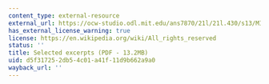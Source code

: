 ```yaml
---
content_type: external-resource
external_url: https://ocw-studio.odl.mit.edu/ans7870/21l/21l.430/s13/MIT21L_430S13_Holmes-new.pdf
has_external_license_warning: true
license: https://en.wikipedia.org/wiki/All_rights_reserved
status: ''
title: Selected excerpts (PDF - 13.2MB)
uid: d5f31725-2db5-4c01-a41f-11d9b662a9a0
wayback_url: ''
---
```

